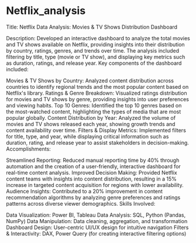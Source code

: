 # Netflix_analysis

Title: Netflix Data Analysis: Movies & TV Shows Distribution Dashboard

Description: Developed an interactive dashboard to analyze the total movies and TV shows available on Netflix, providing insights into their distribution by country, ratings, genres, and trends over time. The analysis included filtering by title, type (movie or TV show), and displaying key metrics such as duration, ratings, and release year. Key components of the dashboard included:

Movies & TV Shows by Country: Analyzed content distribution across countries to identify regional trends and the most popular content based on Netflix's library.
Ratings & Genre Breakdown: Visualized ratings distribution for movies and TV shows by genre, providing insights into user preferences and viewing habits.
Top 10 Genres: Identified the top 10 genres based on the most-watched content, highlighting the types of media that are most popular globally.
Content Distribution by Year: Analyzed the volume of movies and TV shows released each year, showing growth trends and content availability over time.
Filters & Display Metrics: Implemented filters for title, type, and year, while displaying critical information such as duration, rating, and release year to assist stakeholders in decision-making.
Accomplishments:

Streamlined Reporting: Reduced manual reporting time by 40% through automation and the creation of a user-friendly, interactive dashboard for real-time content analysis.
Improved Decision Making: Provided Netflix content teams with insights into content distribution, resulting in a 15% increase in targeted content acquisition for regions with lower availability.
Audience Insights: Contributed to a 20% improvement in content recommendation algorithms by analyzing genre preferences and ratings patterns across diverse viewer demographics.
Skills Involved:

Data Visualization: Power BI, Tableau
Data Analysis: SQL, Python (Pandas, NumPy)
Data Manipulation: Data cleaning, aggregation, and transformation
Dashboard Design: User-centric UI/UX design for intuitive navigation
Filters & Interactivity: DAX, Power Query (for creating interactive filtering options)
